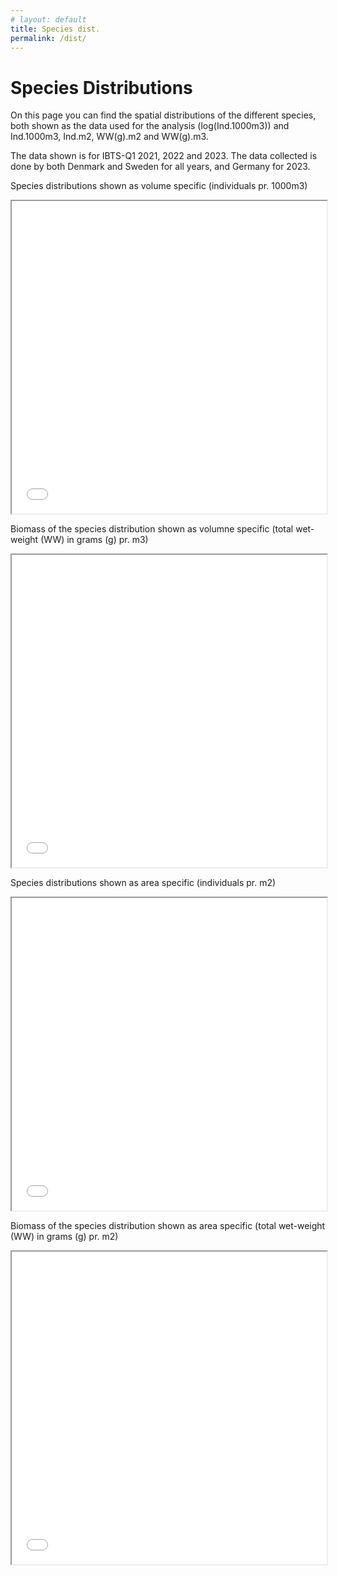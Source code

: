 ```yaml
---
# layout: default
title: Species dist.
permalink: /dist/
---
```

# **Species Distributions**

On this page you can find the spatial distributions of the different species, both shown as the data used for the analysis (log(Ind.1000m3)) and Ind.1000m3, Ind.m2, WW(g).m2 and WW(g).m3. 

The data shown is for IBTS-Q1 2021, 2022 and 2023. The data collected is done by both Denmark and Sweden for all years, and Germany for 2023. 

Species distributions shown as volume specific (individuals pr. 1000m3)
<iframe src="../assets/Ind1000m3.html" width="100%" height="500px"></iframe>

Biomass of the species distribution shown as volumne specific (total wet-weight (WW) in grams (g) pr. m3)
<iframe src="../assets/WW(g)m3.html" width="100%" height="500px"></iframe>

Species distributions shown as area specific (individuals pr. m2)
<iframe src="../assets/Indm2.html" width="100%" height="500px"></iframe>

Biomass of the species distribution shown as area specific (total wet-weight (WW) in grams (g) pr. m2)
<iframe src="../assets/WW(g)m2.html" width="100%" height="500px"></iframe>

<!-- try 2

{% include Ind1000m3.html %} -->